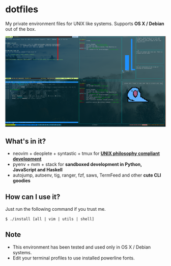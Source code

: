 # dotfiles
My private environment files for UNIX like systems. Supports **OS X / Debian** out of the box.

![terminal screenshot](/terminal.png?raw=true "terminal screenshot")


## What's in it?
- neovim + deoplete + syntastic + tmux for **[UNIX philosophy compliant development]**
- pyenv + nvm + stack for **sandboxed development in Python, JavaScript and Haskell**
- autojump, autoenv, tig, ranger, fzf, saws, TermFeed and other **cute CLI goodies**


## How can I use it?
Just run the following command if you trust me.

    $ ./install [all | vim | utils | shell]


## Note
- This environment has been tested and used only in OS X / Debian systems.
- Edit your terminal profiles to use installed powerline fonts.

[unix philosophy compliant development]: https://en.wikipedia.org/wiki/Unix_philosophy
